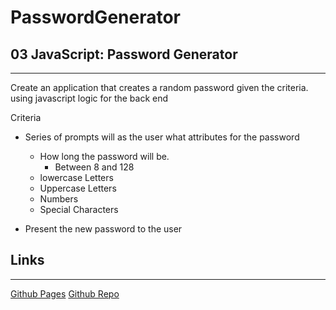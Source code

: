 # PasswordGenerator

## 03 JavaScript: Password Generator

___

Create an application that creates a random password given the criteria.
using javascript logic for the back end

Criteria
 * Series of prompts will as the user what attributes for the password
    * How long the password will be.
        * Between 8 and 128
    * lowercase Letters
    * Uppercase Letters
    * Numbers
    * Special Characters

* Present the new password to the user


## Links
---

[Github Pages](https://contrabandkc.github.io/PasswordGenerator/)
[Github Repo](https://github.com/contrabandKC/PasswordGenerator)